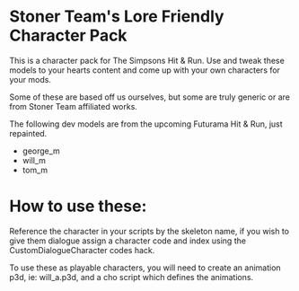 # Stoner Team's Lore Friendly Character Pack
This is a character pack for The Simpsons Hit & Run. Use and tweak these models to your hearts content and come up with your own characters for your mods.

Some of these are based off us ourselves, but some are truly generic or are from Stoner Team affiliated works.

The following dev models are from the upcoming Futurama Hit & Run, just repainted.
- george_m
- will_m
- tom_m

# How to use these:

Reference the character in your scripts by the skeleton name, if you wish to give them dialogue assign 
a character code and index using the CustomDialogueCharacter codes hack.

To use these as playable characters, you will need to create an animation p3d, ie: will_a.p3d, and a cho script which defines the animations.


